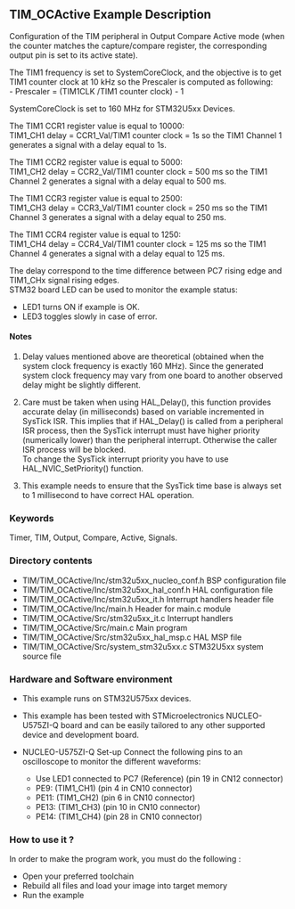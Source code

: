## <b>TIM_OCActive Example Description</b> 

Configuration of the TIM peripheral in Output Compare Active mode 
(when the counter matches the capture/compare register, the corresponding output 
pin is set to its active state).

  The TIM1 frequency is set to SystemCoreClock, and the objective is
  to get TIM1 counter clock at 10 kHz so the Prescaler is computed as following:  
     - Prescaler = (TIM1CLK /TIM1 counter clock) - 1
   
  SystemCoreClock is set to 160 MHz for STM32U5xx Devices.

  The TIM1 CCR1 register value is equal to 10000:  
  TIM1_CH1 delay = CCR1_Val/TIM1 counter clock  = 1s
  so the TIM1 Channel 1 generates a signal with a delay equal to 1s.

  The TIM1 CCR2 register value is equal to 5000:  
  TIM1_CH2 delay = CCR2_Val/TIM1 counter clock = 500 ms
  so the TIM1 Channel 2 generates a signal with a delay equal to 500 ms.

  The TIM1 CCR3 register value is equal to 2500:  
  TIM1_CH3 delay = CCR3_Val/TIM1 counter clock = 250 ms
  so the TIM1 Channel 3 generates a signal with a delay equal to 250 ms.

  The TIM1 CCR4 register value is equal to 1250:  
  TIM1_CH4 delay = CCR4_Val/TIM1 counter clock = 125 ms
  so the TIM1 Channel 4 generates a signal with a delay equal to 125 ms.

  The delay correspond to the time difference between PC7 rising edge and
  TIM1_CHx signal rising edges.  
  STM32 board LED can be used to monitor the example status:

  - LED1 turns ON if example is OK.
  - LED3 toggles slowly in case of error.

#### <b>Notes</b>

 1. Delay values mentioned above are theoretical (obtained when the system clock frequency 
    is exactly 160 MHz). Since the generated system clock frequency may vary from one board to another observed
    delay might be slightly different.

 2. Care must be taken when using HAL_Delay(), this function provides accurate delay (in milliseconds)
    based on variable incremented in SysTick ISR. This implies that if HAL_Delay() is called from
    a peripheral ISR process, then the SysTick interrupt must have higher priority (numerically lower)
    than the peripheral interrupt. Otherwise the caller ISR process will be blocked.  
    To change the SysTick interrupt priority you have to use HAL_NVIC_SetPriority() function.

 3. This example needs to ensure that the SysTick time base is always set to 1 millisecond
    to have correct HAL operation.

### <b>Keywords</b>

Timer, TIM, Output, Compare, Active, Signals.

### <b>Directory contents</b>

  - TIM/TIM_OCActive/Inc/stm32u5xx_nucleo_conf.h BSP configuration file
  - TIM/TIM_OCActive/Inc/stm32u5xx_hal_conf.h    HAL configuration file
  - TIM/TIM_OCActive/Inc/stm32u5xx_it.h          Interrupt handlers header file
  - TIM/TIM_OCActive/Inc/main.h                  Header for main.c module
  - TIM/TIM_OCActive/Src/stm32u5xx_it.c          Interrupt handlers
  - TIM/TIM_OCActive/Src/main.c                  Main program
  - TIM/TIM_OCActive/Src/stm32u5xx_hal_msp.c     HAL MSP file
  - TIM/TIM_OCActive/Src/system_stm32u5xx.c      STM32U5xx system source file


### <b>Hardware and Software environment</b>

  - This example runs on STM32U575xx devices.

  - This example has been tested with STMicroelectronics NUCLEO-U575ZI-Q 
    board and can be easily tailored to any other supported device 
    and development board.

  - NUCLEO-U575ZI-Q Set-up
   Connect the following pins to an oscilloscope to monitor the different waveforms:
      - Use LED1 connected to PC7 (Reference) (pin 19 in CN12 connector)
      - PE9: (TIM1_CH1) (pin 4 in CN10 connector)
      - PE11: (TIM1_CH2) (pin 6 in CN10 connector)
      - PE13: (TIM1_CH3) (pin 10 in CN10 connector)
      - PE14: (TIM1_CH4) (pin 28 in CN10 connector)

### <b>How to use it ?</b> 

In order to make the program work, you must do the following :

 - Open your preferred toolchain
 - Rebuild all files and load your image into target memory
 - Run the example
